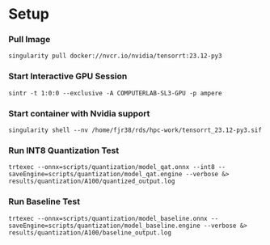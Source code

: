# Setup
### Pull Image
`singularity pull docker://nvcr.io/nvidia/tensorrt:23.12-py3`

### Start Interactive GPU Session
`sintr -t 1:0:0 --exclusive -A COMPUTERLAB-SL3-GPU -p ampere`

### Start container with Nvidia support
`singularity shell --nv /home/fjr38/rds/hpc-work/tensorrt_23.12-py3.sif`

### Run INT8 Quantization Test
`trtexec --onnx=scripts/quantization/model_qat.onnx --int8 --saveEngine=scripts/quantization/model_qat.engine --verbose &> results/quantization/A100/quantized_output.log`

### Run Baseline Test
`trtexec --onnx=scripts/quantization/model_baseline.onnx --saveEngine=scripts/quantization/model_baseline.engine --verbose &> results/quantization/A100/baseline_output.log`